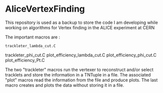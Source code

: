 # AliceVertexFinding
This repository is used as a backup to store the code I am developing while working on algorithms for Vertex finding in the ALICE experiment at CERN


The important macros are :

 	trackleter_lambda_cut.C
  trackleter_phi_cut.C
  plot_efficiency_lambda_cut.C
  plot_efficiency_phi_cut.C
  plot_efficiency_Pt.C
  
The two "trackleter" macros run the vertexer to reconstruct and/or select tracklets and store the information in a TNTuple in a file. The associated "plot" macros read the information from the file and produce plots.
The last macro creates and plots the data without storing it in a file. 
